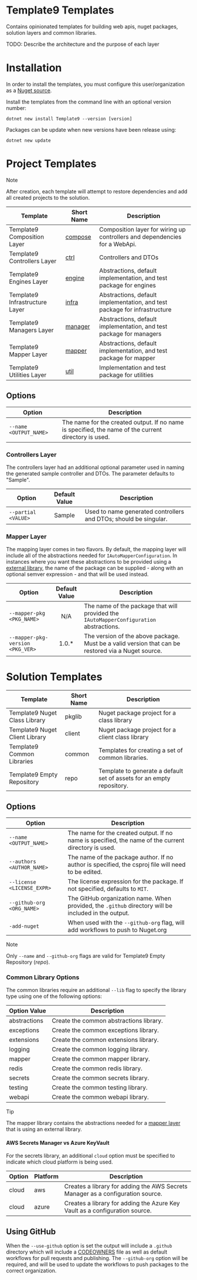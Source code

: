 # Template9 Templates

Contains opinionated templates for building web apis, nuget packages, solution layers and common libraries.

TODO: Describe the architecture and the purpose of each layer

# Installation

In order to install the templates, you must configure this user/organization as a [Nuget source](https://docs.github.com/en/packages/working-with-a-github-packages-registry/working-with-the-nuget-registry).

Install the templates from the command line with an optional version number:

```
dotnet new install Template9 --version [version]
```

Packages can be update when new versions have been release using:

```
dotnet new update
```

# Project Templates

> [!NOTE]
> After creation, each template will attempt to restore dependencies and add all created projects to the solution.

| Template                       | Short Name  | Description                                                                |
|--------------------------------|-------------|----------------------------------------------------------------------------|
| Template9 Composition Layer    | [compose]() | Composition layer for wiring up controllers and dependencies for a WebApi. |
| Template9 Controllers Layer    | [ctrl]()    | Controllers and DTOs                                                       |
| Template9 Engines Layer        | [engine]()  | Abstractions, default implementation, and test package for engines         |
| Template9 Infrastructure Layer | [infra]()   | Abstractions, default implementation, and test package for infrastructure  |
| Template9 Managers Layer       | [manager]() | Abstractions, default implementation, and test package for managers        |
| Template9 Mapper Layer         | [mapper]()  | Abstractions, default implementation, and test package for mapper          |
| Template9 Utilities Layer      | [util]()    | Implementation and test package for utilities                              |

## Options

| Option                 | Description                                                                                          |
|------------------------|------------------------------------------------------------------------------------------------------|
| `--name <OUTPUT_NAME>` | The name for the created output. If no name is specified, the name of the current directory is used. |

### Controllers Layer

The controllers layer had an additional optional parameter used in naming the generated sample controller and DTOs. The parameter defaults to "Sample".

| Option              | Default Value | Description                                                      |
|---------------------|:-------------:|------------------------------------------------------------------|
| `--partial <VALUE>` | Sample        | Used to name generated controllers and DTOs; should be singular. |

### Mapper Layer

The mapping layer comes in two flavors. By default, the mapping layer will include all of the abstractions needed for `IAutoMapperConfiguration`. In instances where you want these abstractions to be provided using a [external library](), the name of the package can be supplied - along with an optional semver expression - and that will be used instead.

| Option                           | Default Value | Description                                                                                        |
|----------------------------------|:-------------:|----------------------------------------------------------------------------------------------------|
| `--mapper-pkg <PKG_NAME>`        | N/A           | The name of the package that will provided the `IAutoMapperConfiguration` abstractions.            |
| `--mapper-pkg-version <PKG_VER>` | 1.0.*         | The version of the above package. Must be a valid version that can be restored via a Nuget source. |

# Solution Templates

| Template                       | Short Name | Description                                                               |
|--------------------------------|------------|---------------------------------------------------------------------------|
| Template9 Nuget Class Library  | pkglib     | Nuget package project for a class library                                 |
| Template9 Nuget Client Library | client     | Nuget package project for a client class library                          |
| Template9 Common Libraries     | common     | Templates for creating a set of common libraries.                         |
| Template9 Empty Repository     | repo       | Template to generate a default set of assets for an empty repository.     |

## Options

| Option                     | Description                                                                                          |
|----------------------------|------------------------------------------------------------------------------------------------------|
| `--name <OUTPUT_NAME>`     | The name for the created output. If no name is specified, the name of the current directory is used. |
| `--authors <AUTHOR_NAME>`  | The name of the package author. If no author is specified, the csproj file will need to be edited.   |
| `--license <LICENSE_EXPR>` | The license expression for the package. If not specified, defaults to `MIT`.                         |
| `--github-org <ORG_NAME>`  | The GitHub organization name. When provided, the `.github` directory will be included in the output. |
| `-add-nuget`               | When used with the `--github-org` flag, will add workflows to push to Nuget.org                      |

> [!NOTE]
> Only `--name` and `--github-org` flags are valid for Template9 Empty Repository (*repo*).

### Common Library Options

The common libraries require an additional `--lib` flag to specify the library type using one of the following options:

| Option Value | Description                             |
|--------------|-----------------------------------------|
| abstractions | Create the common abstractions library. |
| exceptions   | Create the common exceptions library.   |
| extensions   | Create the common extensions library.   |
| logging      | Create the common logging library.      |
| mapper       | Create the common mapper library.       |
| redis        | Create the common redis library.        |
| secrets      | Create the common secrets library.      |
| testing      | Create the common testing library.      |
| webapi       | Create the common webapi library.       |

> [!TIP]
> The mapper library contains the abstractions needed for a [mapper layer](#mapper-layer) that is using an external library.

#### AWS Secrets Manager vs Azure KeyVault

For the secrets library, an additional `cloud` option must be specified to indicate which cloud platform is being used.

| Option | Platform | Description                                                                     |
|--------|----------|---------------------------------------------------------------------------------|
| cloud  | aws      | Creates a library for adding the AWS Secrets Manager as a configuration source. |
| cloud  | azure    | Creates a library for adding the Azure Key Vault as a configuration source.     |

## Using GitHub

When the `--use-github` option is set the output will include a `.github` directory which will include a [CODEOWNERS](https://docs.github.com/en/repositories/managing-your-repositorys-settings-and-features/customizing-your-repository/about-code-owners) file as well as default workflows for pull requests and publishing. The `--github-org` option will be required, and will be used to update the workflows to push packages to the correct organization.